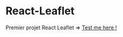 # React-Leaflet

Premier projet React Leaflet
=> <a target="_blank" href="https://julien1793.github.io/React-Leaflet"> Test me here ! </a>
